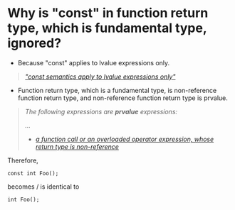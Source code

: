 # Why is "const" in function return type, which is fundamental type, ignored?

- Because "const" applies to lvalue expressions only.

>[_"const semantics apply to lvalue expressions only"_](https://en.cppreference.com/w/c/language/const.html)

- Function return type, which is a fundamental type, is non-reference function return type, and non-reference function return type is prvalue.

>_The following expressions are **prvalue** expressions:_
>
>_..._
>
>- [_a function call or an overloaded operator expression, whose return type is non-reference_](https://en.cppreference.com/w/cpp/language/value_category.html)

Therefore,

```
const int Foo();
```
becomes / is identical to
```
int Foo();
```
